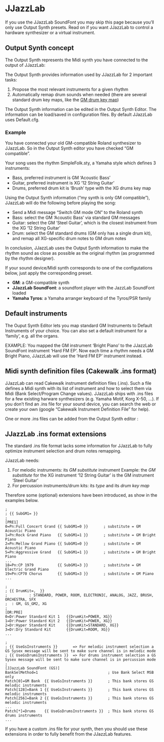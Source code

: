 # JJazzLab

If you use the JJazzLab SoundFont you may skip this page because you’ll only use Output Synth presets. Read on if you want JJazzLab to control a hardware synthesizer or a virtual instrument.

## Output Synth concept <a id="output-synth-concept"></a>

The Output Synth represents the Midi synth you have connected to the output of JJazzLab:

  
 The Output Synth provides information used by JJazzLab for 2 important tasks:

1. Propose the most relevant instruments for a given rhythm
2. Automatically remap drum sounds when needed \(there are several standard drum key maps, like the [GM drum key map](https://en.wikipedia.org/wiki/File:GMStandardDrumMap.gif)\)

The Output Synth information can be edited in the Output Synth Editor. The information can be load/saved in configuration files. By default JJazzLab uses Default.cfg.

### Example <a id="example"></a>

You have connected your old GM-compatible Roland synthesizer to JJazzLab. So in the Output Synth editor you have checked “GM compatible”.

Your song uses the rhythm SimpleFolk.sty, a Yamaha style which defines 3 instruments:

* Bass, preferred instrument is GM ‘Acoustic Bass’
* Guitar, preferred instrument is XG ‘12 String Guitar’
* Drums, preferred drum kit is ‘Brush’ type with the XG drums key map

Using the Output Synth information \(“my synth is only GM compatible”\), JJazzLab will do the following before playing the song:

* Send a Midi message “Switch GM mode ON” to the Roland synth
* Bass: select the GM ‘Acoustic Bass’ via standard GM messages
* Guitar: select the GM ‘Steel Guitar’, which is the closest instrument from the XG ‘12 String Guitar’
* Drum: select the GM standard drums \(GM only has a single drum kit\), and remap all XG-specific drum notes to GM drum notes

In conclusion, JJazzLab uses the Output Synth information to make the rhythm sound as close as possible as the original rhythm \(as programmed by the rhythm designer\).

If your sound device/Midi synth corresponds to one of the configutations below, just apply the corresponding preset.

* **GM**: a GM-compatible synth
* **JJazzLab SoundFont**: a soundfont player with the JazzLab SoundFont loaded
* **Yamaha Tyros**: a Yamaha arranger keyboard of the Tyros/PSR family

## Default instruments <a id="default-instruments"></a>

The Ouput Synth Editor lets you map standard GM Instruments to Default Instruments of your choice. You can also set a default instrument for a ‘family’, e.g. all the organs.

  
 EXAMPLE: You mapped the GM instrument ‘Bright Piano’ to the JJazzLab SoundFont instrument ‘Hard FM EP’. Now each time a rhythm needs a GM Bright Piano, JJazzLab will use the ‘Hard FM EP’ instrument instead.

## Midi synth definition files \(Cakewalk .ins format\) <a id="midi-synth-definition-files-cakewalk-ins-format"></a>

JJazzLab can read Cakewalk instrument definition files \(.ins\). Such a file defines a Midi synth with its list of instrument and how to select them via Midi \(Bank Select/Program Change values\). JJazzLab ships with .ins files for a few existing harware synthesizers \(e.g. Yamaha Motif, Korg X-50, …\). If you don’t find an .ins file for your sound device, you can search the web or create your own \(google “Cakewalk Instrument Definition File” for help\).

One or more .ins files can be added from the Output Synth editor : 

## JJazzLab .ins format extensions <a id="jjazzlab-ins-format-extensions"></a>

The standard .ins file format lacks some information for JJazzLab to fully optimize instrument selection and drum notes remapping.

JJazzLab needs:

1. For melodic instruments: its _GM substitute_ instrument  Example: the _GM substitute_ for the XG instrument ‘12 String Guitar’ is the GM instrument ‘Steel Guitar’
2. For percussion instruments/drum kits: its _type_ and its _drum key map_ 

Therefore some \(optional\) extensions have been introduced, as show in the examples below.

```text
;
; {{ SubGM1= }}
;
[PRE1]
0=Pn:Full Concert Grand {{ SubGM1=0 }}       ; substitute = GM Acoustic Piano
1=Pn:Rock Grand Piano   {{ SubGM1=1 }}       ; substitute = GM Bright Piano 
2=Pn:Mellow Grand Piano {{ SubGM1=0 }}       ; substitute = GM Acoustic Piano
5=Pn:Aggressive Grand   {{ SubGM1=1 }}       ; substitute = GM Bright Piano
...
18=Pn:CP 1979           {{ SubGM1=3 }}       ; substitute = GM Electric Grand Piano
19=Pn:CP70 Chorus       {{ SubGM1=3 }}       ; substitute = GM Piano
...
```

```text
;
; {{ DrumKit=,  }}
;          : STANDARD, POWER, ROOM, ELECTRONIC, ANALOG, JAZZ, BRUSH, ORCHESTRA, SFX
;  : GM, GS_GM2, XG
;
[DR:PRE]
0=Dr:Power Standard Kit 1   {{DrumKit=POWER, XG}} 
1=Dr:Power Standard Kit 2   {{DrumKit=POWER, XG}} 
2=Dr:Hyper Standard Kit     {{DrumKit=STANDARD, XG}} 
3=Dr:Dry Standard Kit       {{DrumKit=ROOM, XG}} 
...
```

```text
;
; {{ UseGsInstruments }}       => For melodic instrument selection a GS Sysex message will be sent to make sure channel is in melodic mode
; {{ UseGsDrumsInstruments }}  => For drums instrument selection a GS Sysex message will be sent to make sure channel is in percussion mode
;
[JJazzLab SoundFont (GS)]
BankSelMethod=1                                ; Use Bank Select MSB only
Patch[0]=GM Bank  {{ UseGsInstruments }}       ; This bank stores GS melodic instruments
Patch[128]=Bank 1 {{ UseGsInstruments }}       ; This bank stores GS melodic instruments 
Patch[256]=Bank 2 {{ UseGsInstruments }}       ; This bank stores GS melodic instruments
...
Patch[*]=Drums    {{ UseGsDrumsInstruments }}  ; This bank stores GS drums instruments
...
```

If you have a custom .ins file for your synth, then you should use these extensions in order to fully benefit from the JJazzLab features.

